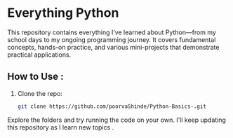 # Everything Python 

This repository contains everything I’ve learned about Python—from my school days to my ongoing programming journey. It covers fundamental concepts, hands-on practice, and various mini-projects that demonstrate practical applications.

## How to Use :

1. Clone the repo: 
   ```bash
   git clone https://github.com/poorvaShinde/Python-Basics-.git

Explore the folders and try running the code on your own.
I'll keep updating this repository as I learn new topics .
